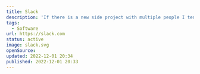 ```yaml
---
title: Slack
description: 'If there is a new side project with multiple people I tend to directly create a workspace to streamline the communication.'
tags:
  - Software
url: https://slack.com
status: active
image: slack.svg
openSource:
updated: 2022-12-01 20:34
published: 2022-12-01 20:33
---
```

